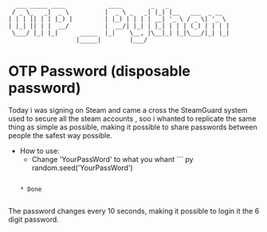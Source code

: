 ```
  ___ _____ ____            ____        _   _                 
 / _ \_   _|  _ \          |  _ \ _   _| |_| |__   ___  _ __  
| | | || | | |_) |         | |_) | | | | __| '_ \ / _ \| '_ \ 
| |_| || | |  __/          |  __/| |_| | |_| | | | (_) | | | |
 \___/ |_| |_|      _____  |_|    \__, |\__|_| |_|\___/|_| |_|
                   |_____|        |___/                       

```

# OTP Password (disposable password)

Today i was signing on Steam and came a cross the SteamGuard system used to secure all the steam accounts , soo i whanted to replicate the same thing as simple as possible, making it possible to share passwords between people the safest way possible.

* How to use:
	* Change 'YourPassWord' to what you whant ``` py
	random.seed('YourPassWord')
	```
	
	* Done
	
	
The password changes every 10 seconds, making it possible to login it the 6 digit password.
